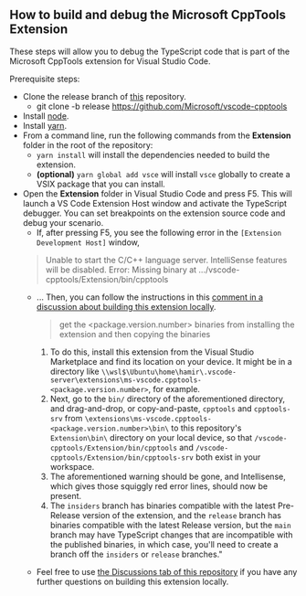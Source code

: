 ## How to build and debug the Microsoft CppTools Extension

These steps will allow you to debug the TypeScript code that is part of the Microsoft CppTools extension for Visual Studio Code.

Prerequisite steps:
  * Clone the release branch of [this](https://github.com/Microsoft/vscode-cpptools) repository.
      * git clone -b release https://github.com/Microsoft/vscode-cpptools
  * Install [node](https://nodejs.org).
  * Install [yarn](https://yarnpkg.com).
  * From a command line, run the following commands from the **Extension** folder in the root of the repository:
      * `yarn install` will install the dependencies needed to build the extension.
      * **(optional)** `yarn global add vsce` will install `vsce` globally to create a VSIX package that you can install.
  * Open the **Extension** folder in Visual Studio Code and press F5. This will launch a VS Code Extension Host window and activate the TypeScript debugger. You can set breakpoints on the extension source code and debug your scenario.
      * If, after pressing F5, you see the following error in the `[Extension Development Host]` window,
      > Unable to start the C/C++ language server. IntelliSense features will be disabled. Error: Missing binary at .../vscode-cpptools/Extension/bin/cpptools
      * ... Then, you can follow the instructions in this [comment in a discussion about building this extension locally](https://github.com/microsoft/vscode-cpptools/discussions/8745#discussioncomment-2091563).
        > get the <package.version.number> binaries from installing the extension and then copying the binaries
        1. To do this, install this extension from the Visual Studio Marketplace and find its location on your device. It might be in a directory like `\\wsl$\Ubuntu\home\hamir\.vscode-server\extensions\ms-vscode.cpptools-<package.version.number>`, for example.
        2. Next, go to the `bin/` directory of the aforementioned directory, and drag-and-drop, or copy-and-paste, `cpptools` and `cpptools-srv` from `\extensions\ms-vscode.cpptools-<package.version.number>\bin\` to this repository's `Extension\bin\` directory on your local device, so that `/vscode-cpptools/Extension/bin/cpptools` and `/vscode-cpptools/Extension/bin/cpptools-srv` both exist in your workspace.
        3. The aforementioned warning should be gone, and Intellisense, which gives those squiggly red error lines, should now be present.
        4. The `insiders` branch has binaries compatible with the latest Pre-Release version of the extension, and the `release` branch has binaries compatible with the latest Release version, but the `main` branch may have TypeScript changes that are incompatible with the published binaries, in which case, you'll need to create a branch off the `insiders` or `release` branches."

      * Feel free to use [the Discussions tab of this repository](https://github.com/microsoft/vscode-cpptools/discussions) if you have any further questions on building this extension locally.
